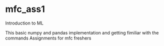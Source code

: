 # mfc_ass1
Introduction to ML

This basic numpy and pandas implementation and getting fimiliar with the commands
Assignments for mfc freshers
